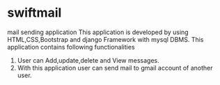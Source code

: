 # swiftmail
mail sending application
This application is developed by using HTML,CSS,Bootstrap and django Framework with mysql DBMS.
This application contains following functionalities
1) User can Add,update,delete and View messages.
2) With this application user can send mail to gmail account of another user.
